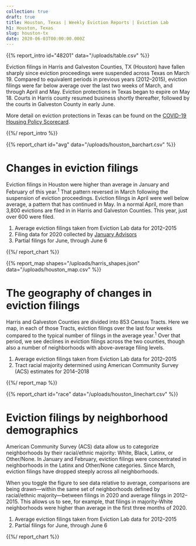 ```yaml
---
collection: true
draft: true
title: Houston, Texas | Weekly Eviction Reports | Eviction Lab
h1: Houston, Texas
slug: houston-tx
date: 2020-06-03T00:00:00.000Z
---
```


{{% report_intro id="48201" data="/uploads/table.csv" %}}

Eviction filings in Harris and Galveston Counties, TX (Houston) have fallen sharply since eviction proceedings were suspended across Texas on March 19. Compared to equivalent periods in previous years (2012–2015), eviction filings were far below average over the last two weeks of March, and through April and May. Eviction protections in Texas began to expire on May 18. Courts in Harris county resumed business shortly thereafter, followed by the courts in Galveston County in early June.

More detail on eviction protections in Texas can be found on the [COVID-19 Housing Policy Scorecard](https://evictionlab.org/covid-policy-scorecard/tx/).

{{%/ report_intro %}}



{{% report_chart id="avg" data="/uploads/houston_barchart.csv" %}}

# Changes in eviction filings

Eviction filings in Houston were higher than average in January and February of this year.<sup>1</sup> That pattern reversed in March following the suspension of eviction proceedings. Eviction filings in April were well below average, a pattern that has continued in May. In a normal April, more than 3,800 evictions are filed in in Harris and Galveston Counties. This year, just over 600 were filed.

1. Average eviction filings taken from Eviction Lab data for 2012–2015
2. Filing data for 2020 collected by [January Advisors](https://www.januaryadvisors.com/)
3. Partial filings for June, through June 6

{{%/ report_chart %}}



{{% report_map shapes="/uploads/harris_shapes.json" data="/uploads/houston_map.csv" %}}

# The geography of changes in eviction filings

Harris and Galveston Counties are divided into 853 Census Tracts. Here we map, in each of those Tracts, eviction filings over the last four weeks compared to the typical number of filings in the average year.<sup>1</sup> Over that period, we see declines in eviction filings across the two counties, though also a number of neighborhoods with above-average filing levels.

1. Average eviction filings taken from Eviction Lab data for 2012–2015
2. Tract racial majority determined using American Community Survey (ACS) estimates for 2014–2018

{{%/ report_map %}}



{{% report_chart id="race" data="/uploads/houston_linechart.csv" %}}





# Eviction filings by neighborhood demographics

American Community Survey (ACS) data allow us to categorize neighborhoods by their racial/ethnic majority: White, Black, Latinx, or Other/None. In January and February, eviction filings were concentrated in neighborhoods in the Latinx and Other/None categories. Since March, eviction filings have dropped steeply across all neighborhoods.

When you toggle the figure to see data relative to average, comparisons are being drawn—within the same set of neighborhoods defined by racial/ethnic majority—between filings in 2020 and average filings in 2012–2015. This allows us to see, for example, that filings in majority-White neighborhoods were higher than average in the first three months of 2020.

1. Average eviction filings taken from Eviction Lab data for 2012–2015
2. Partial filings for June, through June 6





{{%/ report_chart %}}
